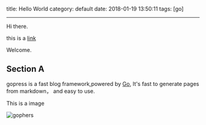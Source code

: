 title: Hello World
category: default
date: 2018-01-19 13:50:11
tags:  [go]

---

Hi there.

this is a [link](http://example.com) 

Welcome.

## Section A

gopress is a fast blog framework,powered by [Go](https://golang.org), It's fast to generate pages from markdown， and easy to use.

This is a image

![gophers](https://cdn-images-1.medium.com/max/1600/0*fyyS1OHEaQ2il8Tg.png)
